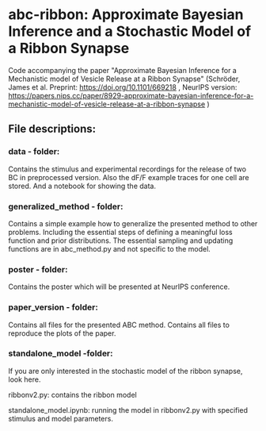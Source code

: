 # abc-ribbon: Approximate Bayesian Inference and a Stochastic Model of a Ribbon Synapse

Code accompanying the paper "Approximate Bayesian Inference for a Mechanistic model of Vesicle Release at a Ribbon Synapse" (Schröder, James et al. Preprint: https://doi.org/10.1101/669218 , NeurIPS version: https://papers.nips.cc/paper/8929-approximate-bayesian-inference-for-a-mechanistic-model-of-vesicle-release-at-a-ribbon-synapse )

## File descriptions:

### data - folder:

Contains the stimulus and experimental recordings for the release of two BC in preprocessed version.
Also the dF/F example traces for one cell are stored.
And a notebook for showing the data.

### generalized_method - folder:

Contains a simple example how to generalize the presented method to other problems. Including the essential steps of defining a meaningful loss function and prior distributions.
The essential sampling and updating functions are in abc_method.py and not specific to the model.


### poster - folder:

Contains the poster which will be presented at NeurIPS conference. 

### paper_version - folder:

Contains all files for the presented ABC method. Contains all files to reproduce the plots of the paper.


### standalone_model -folder:
If you are only interested in the stochastic model of the ribbon synapse, look here.

ribbonv2.py: contains the ribbon model

standalone_model.ipynb: running the model in ribbonv2.py with specified stimulus and model parameters. 





